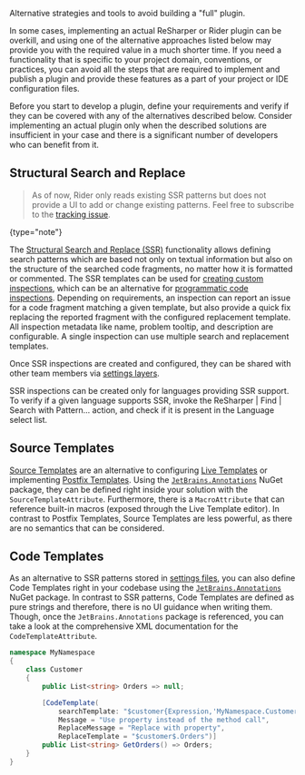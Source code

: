 [//]: # (title: Alternatives to Implementing a Plugin)

<!-- Copyright 2000-2022 JetBrains s.r.o. and other contributors. Use of this source code is governed by the Apache 2.0 license that can be found in the LICENSE file. -->

<excerpt>Alternative strategies and tools to avoid building a "full" plugin.</excerpt>

In some cases, implementing an actual ReSharper or Rider plugin can be overkill, and using one of the alternative approaches listed below may provide you with the required value in a much shorter time.
If you need a functionality that is specific to your project domain, conventions, or practices, you can avoid all the steps that are required to implement and publish a plugin and provide these features as a part of your project or IDE configuration files.

Before you start to develop a plugin, define your requirements and verify if they can be covered with any of the alternatives described below.
Consider implementing an actual plugin only when the described solutions are insufficient in your case and there is a significant number of developers who can benefit from it.

## Structural Search and Replace

> As of now, Rider only reads existing SSR patterns but does not provide a UI to add or change existing patterns. Feel free to subscribe to the [tracking issue](https://youtrack.jetbrains.com/issue/RIDER-11489).
>
{type="note"}

The [Structural Search and Replace (SSR)](https://www.jetbrains.com/help/resharper/Navigation_and_Search__Structural_Search_and_Replace.html) functionality allows defining search patterns which are based not only on textual information but also on the structure of the searched code fragments, no matter how it is formatted or commented.
The SSR templates can be used for [creating custom inspections](https://www.jetbrains.com/help/resharper/Code_Inspection__Creating_Custom_Inspections_and_QuickFixes.html), which can be an alternative for [programmatic code inspections](#).
Depending on requirements, an inspection can report an issue for a code fragment matching a given template, but also provide a quick fix replacing the reported fragment with the configured replacement template.
All inspection metadata like name, problem tooltip, and description are configurable.
A single inspection can use multiple search and replacement templates.

Once SSR inspections are created and configured, they can be shared with other team members via [settings layers](https://www.jetbrains.com/help/resharper/Reference__Settings_Layers.html).

SSR inspections can be created only for languages providing SSR support.
To verify if a given language supports SSR, invoke the <menupath>ReSharper | Find | Search with Pattern...</menupath> action, and check if it is present in the <control>Language</control> select list.

## Source Templates

[Source Templates](https://www.jetbrains.com/help/resharper/Source_Templates.html) are an alternative to configuring [Live Templates](https://www.jetbrains.com/help/resharper/Creating_a_Live_Template.html) or implementing [Postfix Templates](https://www.jetbrains.com/help/resharper/Postfix_Templates.html). Using the [`JetBrains.Annotations`](https://www.nuget.org/packages/JetBrains.Annotations/) NuGet package, they can be defined right inside your solution with the `SourceTemplateAttribute`. Furthermore, there is a `MacroAttribute` that can reference built-in macros (exposed through the Live Template editor). In contrast to Postfix Templates, Source Templates are less powerful, as there are no semantics that can be considered.

## Code Templates

As an alternative to SSR patterns stored in [settings files](https://www.jetbrains.com/help/resharper/Sharing_Configuration_Options.html), you can also define Code Templates right in your codebase using the [`JetBrains.Annotations`](https://www.nuget.org/packages/JetBrains.Annotations/) NuGet package. In contrast to SSR patterns, Code Templates are defined as pure strings and therefore, there is no UI guidance when writing them. Though, once the `JetBrains.Annotations` package is referenced, you can take a look at the comprehensive XML documentation for the `CodeTemplateAttribute`.

```csharp
namespace MyNamespace
{
    class Customer
    {
        public List<string> Orders => null;

        [CodeTemplate(
            searchTemplate: "$customer{Expression,'MyNamespace.Customer'}$.GetOrders()",
            Message = "Use property instead of the method call",
            ReplaceMessage = "Replace with property",
            ReplaceTemplate = "$customer$.Orders")]
        public List<string> GetOrders() => Orders;
    }
}
```
